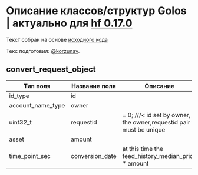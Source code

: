 # Описание классов/структур Golos | актуально для [hf 0.17.0](https://github.com/GolosChain/golos/releases/tag/v0.17.0)
Текст собран на основе [исходного кода](https://github.com/GolosChain/golos/tree/master/libraries/chain/include/golos/chain/steem_objects.hpp)

Текс подготовил: [@korzunav](https://golos.io/@korzunav).

## convert_request_object


|Тип поля|Название поля|Описание|
|--------|-------------|--------|
|id_type|id||
|account_name_type|owner||
|uint32_t|requestid|= 0; ///< id set by owner, the owner,requestid pair must be unique|
|asset|amount||
|time_point_sec|conversion_date|at this time the feed_history_median_price * amount|
